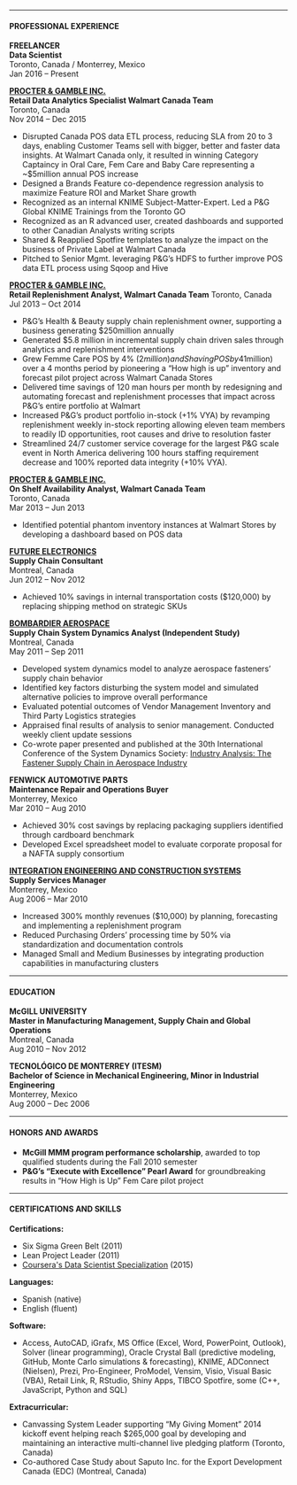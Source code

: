 ***
#### PROFESSIONAL EXPERIENCE

**FREELANCER**   
**Data Scientist**  
Toronto, Canada / Monterrey, Mexico  
Jan 2016 – Present  

[**PROCTER & GAMBLE INC.**](http://www.pg.ca)    
**Retail Data Analytics Specialist Walmart Canada Team**  
Toronto, Canada  
Nov 2014 – Dec 2015  

* Disrupted Canada POS data ETL process, reducing SLA from 20 to 3 days, enabling Customer Teams sell with bigger, better and faster data insights. At Walmart Canada only, it resulted in winning Category Captaincy in Oral Care, Fem Care and Baby Care representing a ~$5million annual POS increase
* Designed a Brands Feature co-dependence regression analysis to maximize Feature ROI and Market Share growth
* Recognized as an internal KNIME Subject-Matter-Expert. Led a P&G Global KNIME Trainings from the Toronto GO
* Recognized as an R advanced user, created dashboards and supported to other Canadian Analysts writing scripts
* Shared & Reapplied Spotfire templates to analyze the impact on the business of Private Label at Walmart Canada
* Pitched to Senior Mgmt. leveraging P&G’s HDFS to further improve POS data ETL process using Sqoop and Hive

[**PROCTER & GAMBLE INC.**](http://www.pg.ca)  
**Retail Replenishment Analyst, Walmart Canada Team**
Toronto, Canada  
Jul 2013 – Oct 2014  

* P&G’s Health & Beauty supply chain replenishment owner, supporting a business generating $250million annually
* Generated $5.8 million in incremental supply chain driven sales through analytics and replenishment interventions
* Grew Femme Care POS by 4% ($2million) and Shaving POS by 4% ($1million) over a 4 months period by pioneering a “How high is up” inventory and forecast pilot project across Walmart Canada Stores
* Delivered time savings of 120 man hours per month by redesigning and automating forecast and replenishment processes that impact across P&G’s entire portfolio at Walmart
* Increased P&G’s product portfolio in-stock (+1% VYA) by revamping replenishment weekly in-stock reporting allowing eleven team members to readily ID opportunities, root causes and drive to resolution faster 
* Streamlined 24/7 customer service coverage for the largest P&G scale event in North America delivering 100 hours staffing requirement decrease and 100% reported data integrity (+10% VYA). 

[**PROCTER & GAMBLE INC.**](http://www.pg.ca)  
**On Shelf Availability Analyst, Walmart Canada Team**  
Toronto, Canada  
Mar 2013 – Jun 2013  

* Identified potential phantom inventory instances at Walmart Stores by developing a dashboard based on POS data

[**FUTURE ELECTRONICS**](www.futureelectronics.com/)  
**Supply Chain Consultant**  
Montreal, Canada  
Jun 2012 – Nov 2012  

* Achieved 10% savings in internal transportation costs ($120,000) by replacing shipping method on strategic SKUs

	
[**BOMBARDIER AEROSPACE**](http://www.bombardier.com/en/aerospace.html)  
**Supply Chain System Dynamics Analyst (Independent Study)**  
Montreal, Canada  
May 2011 – Sep 2011  

* Developed system dynamics model to analyze aerospace fasteners’ supply chain behavior 
* Identified key factors disturbing the system model and simulated alternative policies to improve overall performance
* Evaluated potential outcomes of Vendor Management Inventory and Third Party Logistics strategies
* Appraised final results of analysis to senior management. Conducted weekly client update sessions
* Co-wrote paper presented and published at the 30th International Conference of the System Dynamics Society: [Industry Analysis: The Fastener Supply Chain in Aerospace Industry](http://www.systemdynamics.org/conferences/2012/proceed/papers/P1296.pdf)

**FENWICK AUTOMOTIVE PARTS**  
**Maintenance Repair and Operations Buyer**  
Monterrey, Mexico  
Mar 2010 – Aug 2010  

* Achieved 30% cost savings by replacing packaging suppliers identified through cardboard benchmark
* Developed Excel spreadsheet model to evaluate corporate proposal for a NAFTA supply consortium

[**INTEGRATION ENGINEERING AND CONSTRUCTION SYSTEMS**](http://www.iecos.com/)  
**Supply Services Manager**  
Monterrey, Mexico  
Aug 2006 – Mar 2010  

* Increased 300% monthly revenues ($10,000) by planning, forecasting and implementing a replenishment program
* Reduced Purchasing Orders’ processing time by 50% via standardization and documentation controls
* Managed Small and Medium Businesses by integrating production capabilities in manufacturing clusters 

***
#### EDUCATION
**McGILL UNIVERSITY** 	
**Master in Manufacturing Management, Supply Chain and Global Operations**  
Montreal, Canada  
Aug 2010 – Nov 2012

**TECNOLÓGICO DE MONTERREY (ITESM)**  
**Bachelor of Science in Mechanical Engineering, Minor in Industrial Engineering**  
Monterrey, Mexico  
Aug 2000 – Dec 2006  

***
#### HONORS AND AWARDS


* **McGill MMM program performance scholarship**, awarded to top qualified students during the Fall 2010 semester
* **P&G’s “Execute with Excellence” Pearl Award** for groundbreaking results in “How High is Up” Fem Care pilot project 

***
#### CERTIFICATIONS AND SKILLS

**Certifications:**  

* Six Sigma Green Belt (2011)
* Lean Project Leader (2011)
* [Coursera's Data Scientist Specialization](https://www.coursera.org/account/accomplishments/specialization/VW3QXBQ4HR8J) (2015)

**Languages:**

* Spanish (native)
* English (fluent) 

**Software:**  

* Access, AutoCAD, iGrafx, MS Office (Excel, Word, PowerPoint, Outlook), Solver (linear programming), Oracle Crystal Ball (predictive modeling, GitHub, Monte Carlo simulations & forecasting), KNIME, ADConnect (Nielsen), Prezi, Pro-Engineer, ProModel, Vensim, Visio, Visual Basic (VBA), Retail Link, R, RStudio, Shiny Apps, TIBCO Spotfire, some (C++, JavaScript, Python and SQL)

**Extracurricular:** 

* Canvassing System Leader supporting “My Giving Moment” 2014 kickoff event helping reach $265,000 goal by developing and maintaining an interactive multi-channel live pledging platform (Toronto, Canada)
* Co-authored Case Study about Saputo Inc. for the Export Development Canada (EDC) (Montreal, Canada)

